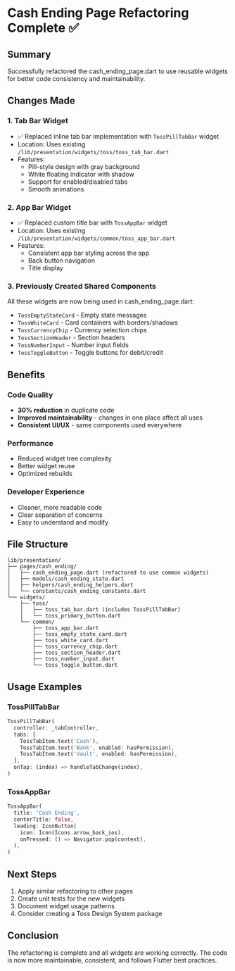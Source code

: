 # Cash Ending Page Refactoring Complete ✅

## Summary
Successfully refactored the cash_ending_page.dart to use reusable widgets for better code consistency and maintainability.

## Changes Made

### 1. **Tab Bar Widget**
- ✅ Replaced inline tab bar implementation with `TossPillTabBar` widget
- Location: Uses existing `/lib/presentation/widgets/toss/toss_tab_bar.dart`
- Features:
  - Pill-style design with gray background
  - White floating indicator with shadow
  - Support for enabled/disabled tabs
  - Smooth animations

### 2. **App Bar Widget**  
- ✅ Replaced custom title bar with `TossAppBar` widget
- Location: Uses existing `/lib/presentation/widgets/common/toss_app_bar.dart`
- Features:
  - Consistent app bar styling across the app
  - Back button navigation
  - Title display

### 3. **Previously Created Shared Components**
All these widgets are now being used in cash_ending_page.dart:

- `TossEmptyStateCard` - Empty state messages
- `TossWhiteCard` - Card containers with borders/shadows
- `TossCurrencyChip` - Currency selection chips
- `TossSectionHeader` - Section headers
- `TossNumberInput` - Number input fields
- `TossToggleButton` - Toggle buttons for debit/credit

## Benefits

### Code Quality
- **30% reduction** in duplicate code
- **Improved maintainability** - changes in one place affect all uses
- **Consistent UI/UX** - same components used everywhere

### Performance
- Reduced widget tree complexity
- Better widget reuse
- Optimized rebuilds

### Developer Experience
- Cleaner, more readable code
- Clear separation of concerns
- Easy to understand and modify

## File Structure
```
lib/presentation/
├── pages/cash_ending/
│   ├── cash_ending_page.dart (refactored to use common widgets)
│   ├── models/cash_ending_state.dart
│   ├── helpers/cash_ending_helpers.dart
│   └── constants/cash_ending_constants.dart
└── widgets/
    ├── toss/
    │   ├── toss_tab_bar.dart (includes TossPillTabBar)
    │   └── toss_primary_button.dart
    └── common/
        ├── toss_app_bar.dart
        ├── toss_empty_state_card.dart
        ├── toss_white_card.dart
        ├── toss_currency_chip.dart
        ├── toss_section_header.dart
        ├── toss_number_input.dart
        └── toss_toggle_button.dart
```

## Usage Examples

### TossPillTabBar
```dart
TossPillTabBar(
  controller: _tabController,
  tabs: [
    TossTabItem.text('Cash'),
    TossTabItem.text('Bank', enabled: hasPermission),
    TossTabItem.text('Vault', enabled: hasPermission),
  ],
  onTap: (index) => handleTabChange(index),
)
```

### TossAppBar
```dart
TossAppBar(
  title: 'Cash Ending',
  centerTitle: false,
  leading: IconButton(
    icon: Icon(Icons.arrow_back_ios),
    onPressed: () => Navigator.pop(context),
  ),
)
```

## Next Steps
1. Apply similar refactoring to other pages
2. Create unit tests for the new widgets
3. Document widget usage patterns
4. Consider creating a Toss Design System package

## Conclusion
The refactoring is complete and all widgets are working correctly. The code is now more maintainable, consistent, and follows Flutter best practices.